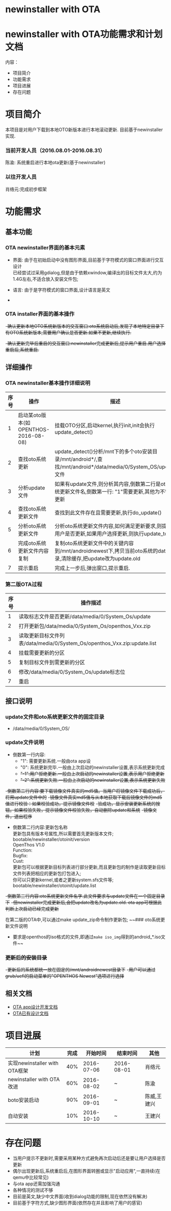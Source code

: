 # newinstaller with OTA

# newinstaller with OTA功能需求和计划文档
内容：
- 项目简介
- 功能需求
- 项目进展
- 存在问题

# 项目简介
本项目是对用户下载到本地OTO新版本进行本地滚动更新.
目前基于newinstaller实现.

### 当前开发人员（2016.08.01-2016.08.31）
陈渝: 系统重启进行本地ota更新(基于newinstaller)

### 以往开发人员
肖络元:完成初步框架

# 功能需求
## 基本功能
### OTA newinstaller界面的基本元素
- 界面: 由于在初始启动中没有图形界面,目前基于字符模式的窗口界面进行交互设计  
已经尝试过采用gdialog,但是由于依赖xwindow,编译出的目标文件太大,约为1.4G左右,不适合放入安装文件包;

- 语言: 由于是字符模式的窗口界面,设计语言是英文
-
### OTA installer界面的基本操作
-~~确认更新本地OTO系统新版本的交互窗口:oto系统启动后,发现了本地特定目录下有OTO系统新版本,需要用户确认是否更新.如果不更新,继续执行.~~

-~~确认更新完毕后重启的交互窗口:newinstaller完成更新后,提示用户重启.用户选择重启后,系统重启.~~

## 详细操作
### OTA newinstaller基本操作详细说明
|序号|操作|描述|
|---|---|---|
|1|启动某oto版本(如OPENTHOS-2016-08-08)|挂载OTO分区,启动kernel,执行init,init会执行update_detect()
|2|查找oto系统更新|update_detect()分析/mnt下的多个oto安装目录/mnt/android*/,查找/mnt/android*/data/media/0/System_OS/update文件
|3|分析update文件|如果有update文件,则分析其内容,倒数第二行是oto系统更新文件名,倒数第一行: "1"需要更新,其他为不需要更新
|4|查找oto系统更新文件|查找到此文件存在且需要更新,执行do_update()
|5|分析oto系统更新文件|分析oto系统更新文件内容,如何满足更新要求,则提示用户是否更新,如果用户选择更新,则执行update_to()
|6|完成oto系统更新文件内容复制|复制oto系统更新文件中的关键内容到/mnt/androidnewest下,拷贝当前oto系统的data目录,清除缓存,把update改为update.old
|7|提示重启|完成上一步后,弹出窗口,提示重启.

### 第二版OTA过程
|序号|操作描述|
|---|------|
|1|读取标志文件是否更新/data/media/0/System_Os/update|
|2|打开更新包/data/media/0/System_Os/openthos_Vxx.zip|
|3|读取更新目标文件列表/data/media/0/System_Os/openthos_Vxx.zip:update.list|
|4|挂载需要更新的分区|
|5|复制目标文件到需更新的分区|
|6|修改/data/media/0/System_Os/update标志位|
|7|重启|
## 接口说明
### update文件和oto系统更新文件的固定目录
- /data/media/0/System_OS/

### update文件说明
- 倒数第一行内容:
  - "1": 需要更新系统.一般由ota app设
  - "0": 系统更新完毕.一般由上次启动的newinstaller设置,表示系统更新完成  
  -  ~~"-1":用户拒绝更新.一般由上次启动的newinstaller设置,表示用户拒绝更新~~  
  -  ~~"-2":系统更新失败.一般由上次启动的newinstaller设置,表示系统更新失败~~  
  

-~~倒数第二行内容:要下载镜像文件真实的md5值。当用户将镜像文件下载成功后，将用update文件中的~~
-~~镜像文件真实md5值与从本地获取下载后镜像文件的md5值进行校验：如果校验成功，提示镜像文件校~~
-~~验成功，显示安装更新系统的按钮。如果校验失败，提示镜像文件校验失败，自动删除update和系统~~
-~~镜像文件，退出程序~~

- 倒数第二行内容:更新包名称  
 更新包具有版本号属性,所以需要首先更新版本文件;  
 bootable/newinstaller/otoinit/version  
 OpenThos V1.0  
 Function:  
 Bugfix:  
 Cust:  
 更新包可以根据更新目标列表进行部分更新,而且更新包的制作是读取更新目标文件列表把相应的更新包打包进入;  
 你可以只更新kernel,或者之更新system.sfs文件等;  
 bootable/newinstaller/otoinit/update.list  

-~~倒数第三行内容:oto系统更新文件名字.此文件要求与update文件在一个固定目录下~~
-~~但newinstaller完成更新后,会把update改名为update.old. ota app可根据此判断上次启动已经完成更新~~

 在第二版的OTA中,可以通过make update_zip命令制作更新包;
~~### oto系统更新文件说明
- 要求是openthos的iso格式的文件,即通过```make iso_img```得到的android_*.iso文件~~

### ~~更新后的安装目录~~
-~~更新后的系统都统一放在固定的/mnt/androidnewest目录下~~
-~~用户可以通过grub/uefi的启动菜单的"OPENTHOS Newest"选项进行选择~~ 

## 相关文档
- [OTA app设计开发文档](https://github.com/openthos/appstore-ota-analysis/blob/master/OTA-analysis.md)
- [OTA已有设计文档](https://github.com/openthos/appstore-ota-analysis/blob/master/Server/OTA.md)

# 项目进展
| 计划 | 完成 | 开始时间 | 结束时间 |其他
|---|---|---|---|---|
| 实现newinstaller with OTA框架 |40%|2016-07-06|2016-08-01|肖络元
| newinstaller with OTA改进 |60%|2016-08-02|~|陈渝
|boto安装启动|90%|2016-09-01|~|陈威,王建兴
|自动安装|10%|2016-10-10|~|王建兴

# 存在问题

- 当用户提示不更新时,需要采用某种方式避免再次启动后还是要让用户选择是否更新
- 偶尔出现更新后,系统重启后,在图形界面转圈或显示"启动应用",一直持续(在qemu中比较常见)
- 与ota app还需加强沟通
- 各种情况的测试不够
- 目前是英文,缺少中文界面(收到dialog功能的限制,现在依然没有解决)
- 目前基于字符方式,缺少图形界面(依然存在并且影响了用户的感官)
